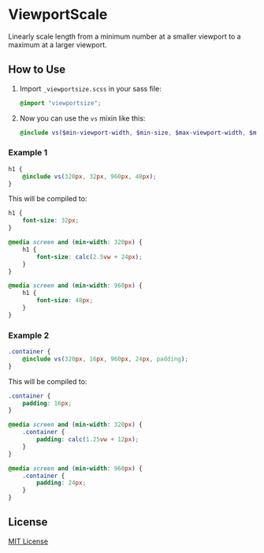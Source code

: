 # ViewportScale

Linearly scale length from a minimum number at a smaller viewport to a maximum at a larger viewport.

## How to Use

1. Import `_viewportsize.scss` in your sass file:

   ```scss
   @import "viewportsize";
   ```
   
2. Now you can use the `vs` mixin like this:

   ```scss
   @include vs($min-viewport-width, $min-size, $max-viewport-width, $max-size, $property: "font-size");
   ```

### Example 1

```scss
h1 {
    @include vs(320px, 32px, 960px, 48px);
}
```

This will be compiled to:

```css
h1 {
    font-size: 32px;
}

@media screen and (min-width: 320px) {
    h1 {
        font-size: calc(2.5vw + 24px);
    }
}

@media screen and (min-width: 960px) {
    h1 {
        font-size: 48px;
    }
}
```

### Example 2

```scss
.container {
    @include vs(320px, 16px, 960px, 24px, padding);
}
```

This will be compiled to:

```css
.container {
    padding: 16px;
}

@media screen and (min-width: 320px) {
    .container {
        padding: calc(1.25vw + 12px);
    }
}

@media screen and (min-width: 960px) {
    .container {
        padding: 24px;
    }
}
```

## License

[MIT License](https://github.com/ixkaito/viewportsize/blob/master/LICENSE)
